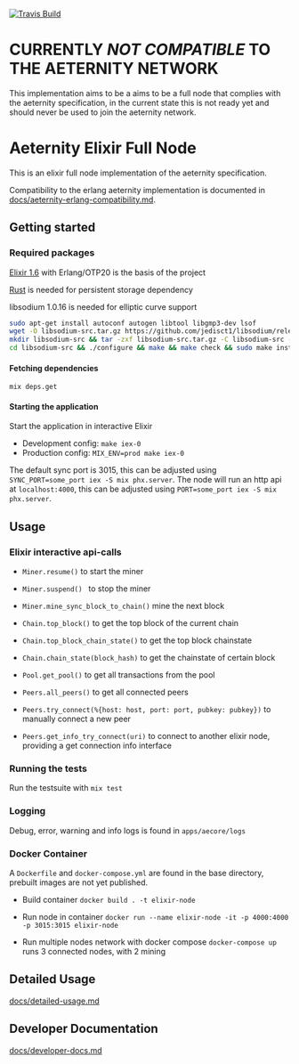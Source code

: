 [![Travis Build](https://travis-ci.org/aeternity/elixir-node.svg?branch=master)](https://travis-ci.org/aeternity/elixir-node)

# CURRENTLY *NOT COMPATIBLE* TO THE AETERNITY NETWORK 
This implementation aims to be a aims to be a full node that complies with the aeternity specification, in the current state this is not ready yet and should never be used to join the aeternity network.

# Aeternity Elixir Full Node
This is an elixir full node implementation of the aeternity specification.

Compatibility to the erlang aeternity implementation is documented in [docs/aeternity-erlang-compatibility.md](docs/aeternity-erlang-compatibility.md).

## Getting started

### Required packages
[Elixir 1.6](https://elixir-lang.org/install.html) with Erlang/OTP20 is the basis of the project

[Rust](https://www.rust-lang.org/install.html) is needed for persistent storage dependency

libsodium 1.0.16 is needed for elliptic curve support
```bash
sudo apt-get install autoconf autogen libtool libgmp3-dev lsof
wget -O libsodium-src.tar.gz https://github.com/jedisct1/libsodium/releases/download/1.0.16/libsodium-1.0.16.tar.gz
mkdir libsodium-src && tar -zxf libsodium-src.tar.gz -C libsodium-src --strip-components=1
cd libsodium-src && ./configure && make && make check && sudo make install && cd ..
```

#### Fetching dependencies
`mix deps.get`

#### Starting the application
Start the application in interactive Elixir
- Development config: `make iex-0`
- Production config: `MIX_ENV=prod make iex-0`

The default sync port is 3015, this can be adjusted using `SYNC_PORT=some_port iex -S mix phx.server`.
The node will run an http api at `localhost:4000`, this can be adjusted using `PORT=some_port iex -S mix phx.server`.

## Usage

### Elixir interactive api-calls
- `Miner.resume()` to start the miner
- `Miner.suspend() ` to stop the miner
- `Miner.mine_sync_block_to_chain()` mine the next block


- `Chain.top_block()` to get the top block of the current chain
- `Chain.top_block_chain_state()` to get the top block chainstate
- `Chain.chain_state(block_hash)` to get the chainstate of certain block


- `Pool.get_pool()` to get all transactions from the pool


- `Peers.all_peers()` to get all connected peers
- `Peers.try_connect(%{host: host, port: port, pubkey: pubkey})` to manually connect a new peer
- `Peers.get_info_try_connect(uri)` to connect to another elixir node, providing a get connection info interface

### Running the tests
Run the testsuite with `mix test`

### Logging
Debug, error, warning and info logs is found in `apps/aecore/logs`

### Docker Container
A `Dockerfile` and `docker-compose.yml` are found in the base directory, prebuilt images are not yet published.

 - Build container `docker build . -t elixir-node`
 - Run node in container `docker run --name elixir-node -it -p 4000:4000 -p 3015:3015 elixir-node`

 - Run multiple nodes network with docker compose `docker-compose up` runs 3 connected nodes, with 2 mining

## Detailed Usage

[docs/detailed-usage.md](docs/detailed-usage.md)

## Developer Documentation

[docs/developer-docs.md](docs/developer-docs.md)

